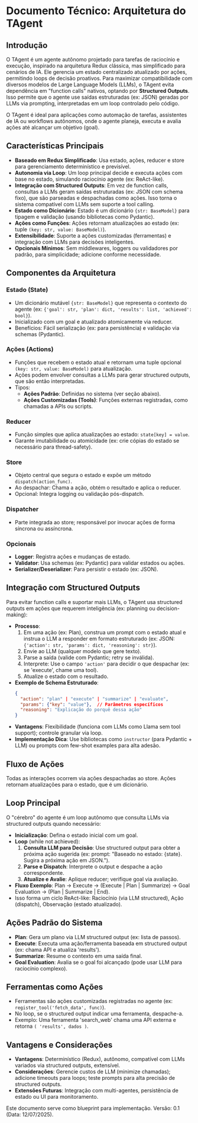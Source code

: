 # Documento Técnico: Arquitetura do TAgent

## Introdução
O TAgent é um agente autônomo projetado para tarefas de raciocínio e execução, inspirado na arquitetura Redux clássica, mas simplificado para cenários de IA. Ele gerencia um estado centralizado atualizado por ações, permitindo loops de decisão proativos. Para maximizar compatibilidade com diversos modelos de Large Language Models (LLMs), o TAgent evita dependência em "function calls" nativos, optando por **Structured Outputs**. Isso permite que o agente use saídas estruturadas (ex: JSON) geradas por LLMs via prompting, interpretadas em um loop controlado pelo código.

O TAgent é ideal para aplicações como automação de tarefas, assistentes de IA ou workflows autônomos, onde o agente planeja, executa e avalia ações até alcançar um objetivo (goal).

## Características Principais
- **Baseado em Redux Simplificado**: Usa estado, ações, reducer e store para gerenciamento determinístico e previsível.
- **Autonomia via Loop**: Um loop principal decide e executa ações com base no estado, simulando raciocínio agente (ex: ReAct-like).
- **Integração com Structured Outputs**: Em vez de function calls, consultas a LLMs geram saídas estruturadas (ex: JSON com schema fixo), que são parseadas e despachadas como ações. Isso torna o sistema compatível com LLMs sem suporte a tool calling.
- **Estado como Dicionário**: Estado é um dicionário `{str: BaseModel}` para tipagem e validação (usando bibliotecas como Pydantic).
- **Ações como Funções**: Ações retornam atualizações ao estado (ex: tuple `(key: str, value: BaseModel)`).
- **Extensibilidade**: Suporte a ações customizadas (ferramentas) e integração com LLMs para decisões inteligentes.
- **Opcionais Mínimos**: Sem middlewares, loggers ou validadores por padrão, para simplicidade; adicione conforme necessidade.

## Componentes da Arquitetura
### Estado (State)
- Um dicionário mutável `{str: BaseModel}` que representa o contexto do agente (ex: `{'goal': str, 'plan': dict, 'results': list, 'achieved': bool}`).
- Inicializado com um goal e atualizado atomicamente via reducer.
- Benefícios: Fácil serialização (ex: para persistência) e validação via schemas (Pydantic).

### Ações (Actions)
- Funções que recebem o estado atual e retornam uma tuple opcional `(key: str, value: BaseModel)` para atualização.
- Ações podem envolver consultas a LLMs para gerar structured outputs, que são então interpretadas.
- Tipos:
  - **Ações Padrão**: Definidas no sistema (ver seção abaixo).
  - **Ações Customizadas (Tools)**: Funções externas registradas, como chamadas a APIs ou scripts.

### Reducer
- Função simples que aplica atualizações ao estado: `state[key] = value`.
- Garante imutabilidade ou atomicidade (ex: crie cópias do estado se necessário para thread-safety).

### Store
- Objeto central que segura o estado e expõe um método `dispatch(action_func)`.
- Ao despachar: Chama a ação, obtém o resultado e aplica o reducer.
- Opcional: Integra logging ou validação pós-dispatch.

### Dispatcher
- Parte integrada ao store; responsável por invocar ações de forma síncrona ou assíncrona.

### Opcionais
- **Logger**: Registra ações e mudanças de estado.
- **Validator**: Usa schemas (ex: Pydantic) para validar estados ou ações.
- **Serializer/Deserializer**: Para persistir o estado (ex: JSON).

## Integração com Structured Outputs
Para evitar function calls e suportar mais LLMs, o TAgent usa structured outputs em ações que requerem inteligência (ex: planning ou decision-making):
- **Processo**:
  1. Em uma ação (ex: Plan), construa um prompt com o estado atual e instrua o LLM a responder em formato estruturado (ex: JSON: `{'action': str, 'params': dict, 'reasoning': str}`).
  2. Envie ao LLM (qualquer modelo que gere texto).
  3. Parse a saída (valide com Pydantic; retry se inválida).
  4. Interprete: Use o campo `'action'` para decidir o que despachar (ex: se 'execute', chame uma tool).
  5. Atualize o estado com o resultado.
- **Exemplo de Schema Estruturado**:
  ```json
  {
    "action": "plan" | "execute" | "summarize" | "evaluate",
    "params": {"key": "value"},  // Parâmetros específicos
    "reasoning": "Explicação do porquê dessa ação"
  }
  ```
- **Vantagens**: Flexibilidade (funciona com LLMs como Llama sem tool support); controle granular via loop.
- **Implementação Dica**: Use bibliotecas como `instructor` (para Pydantic + LLM) ou prompts com few-shot examples para alta adesão.

## Fluxo de Ações
Todas as interações ocorrem via ações despachadas ao store. Ações retornam atualizações para o estado, que é um dicionário.

## Loop Principal
O "cérebro" do agente é um loop autônomo que consulta LLMs via structured outputs quando necessário:
- **Inicialização**: Defina o estado inicial com um goal.
- **Loop** (while not achieved):
  1. **Consulta LLM para Decisão**: Use structured output para obter a próxima ação sugerida (ex: prompt: "Baseado no estado: {state}. Sugira a próxima ação em JSON.").
  2. **Parse e Dispatch**: Interprete o output e despache a ação correspondente.
  3. **Atualize e Avalie**: Aplique reducer; verifique goal via avaliação.
- **Fluxo Exemplo**: Plan -> Execute -> (Execute | Plan | Summarize) -> Goal Evaluation -> (Plan | Summarize | End).
- Isso forma um ciclo ReAct-like: Raciocínio (via LLM structured), Ação (dispatch), Observação (estado atualizado).

## Ações Padrão do Sistema
- **Plan**: Gera um plano via LLM structured output (ex: lista de passos).
- **Execute**: Executa uma ação/ferramenta baseada em structured output (ex: chama API e atualiza 'results').
- **Summarize**: Resume o contexto em uma saída final.
- **Goal Evaluation**: Avalia se o goal foi alcançado (pode usar LLM para raciocínio complexo).

## Ferramentas como Ações
- Ferramentas são ações customizadas registradas no agente (ex: `register_tool('fetch_data', func)`).
- No loop, se o structured output indicar uma ferramenta, despache-a.
- Exemplo: Uma ferramenta 'search_web' chama uma API externa e retorna `( 'results', dados )`.

## Vantagens e Considerações
- **Vantagens**: Determinístico (Redux), autônomo, compatível com LLMs variados via structured outputs, extensível.
- **Considerações**: Gerencie custos de LLM (minimize chamadas); adicione timeouts para loops; teste prompts para alta precisão de structured outputs.
- **Extensões Futuras**: Integração com multi-agentes, persistência de estado ou UI para monitoramento.

Este documento serve como blueprint para implementação. Versão: 0.1 (Data: 12/07/2025).
